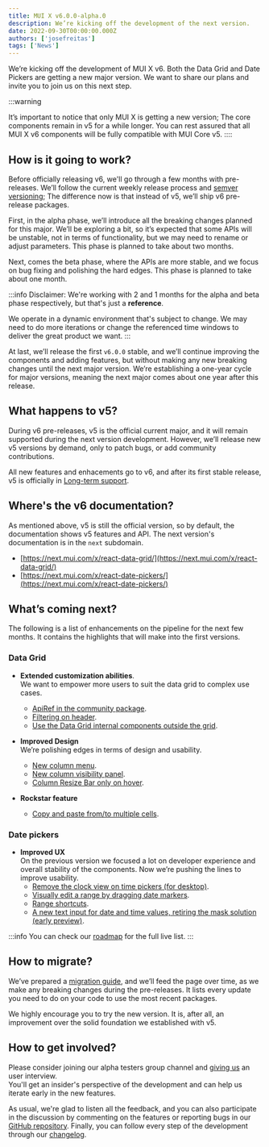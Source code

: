 ```yaml
---
title: MUI X v6.0.0-alpha.0
description: We’re kicking off the development of the next version.
date: 2022-09-30T00:00:00.000Z
authors: ['josefreitas']
tags: ['News']
---
```


We’re kicking off the development of MUI X v6. Both the Data Grid and Date Pickers are getting a new major version. We want to share our plans and invite you to join us on this next step.

:::warning

It’s important to notice that only MUI X is getting a new version; The core components remain in v5 for a while longer.
You can rest assured that all MUI X v6 components will be fully compatible with MUI Core v5.
::::

## How is it going to work?

Before officially releasing v6, we'll go through a few months with pre-releases. We’ll follow the current weekly release process and [semver versioning](https://semver.org/); The difference now is that instead of v5, we’ll ship v6 pre-release packages.

First, in the alpha phase, we’ll introduce all the breaking changes planned for this major. We’ll be exploring a bit, so it’s expected that some APIs will be unstable, not in terms of functionality, but we may need to rename or adjust parameters. This phase is planned to take about two months.

Next, comes the beta phase, where the APIs are more stable, and we focus on bug fixing and polishing the hard edges. This phase is planned to take about one month.

:::info
Disclaimer: We're working with 2 and 1 months for the alpha and beta phase respectively, but that's just a **reference**.

We operate in a dynamic environment that's subject to change. We may need to do more iterations or change the referenced time windows to deliver the great product we want.
:::

At last, we’ll release the first `v6.0.0` stable, and we’ll continue improving the components and adding features, but without making any new breaking changes until the next major version.
We’re establishing a one-year cycle for major versions, meaning the next major comes about one year after this release.

## What happens to v5?

During v6 pre-releases, v5 is the official current major, and it will remain supported during the next version development.
However, we’ll release new v5 versions by demand, only to patch bugs, or add community contributions.

All new features and enhacements go to v6, and after its first stable release, v5 is officially in [Long-term support](https://mui.com/versions/#long-term-support-lts).

## Where's the v6 documentation?

As mentioned above, v5 is still the official version, so by default, the documentation shows v5 features and API.
The next version's documentation is in the `next` subdomain.

- [https://next.mui.com/x/react-data-grid/](https://next.mui.com/x/react-data-grid/)
- [https://next.mui.com/x/react-date-pickers/](https://next.mui.com/x/react-date-pickers/)

## What’s coming next?

The following is a list of enhancements on the pipeline for the next few months. It contains the highlights that will make into the first versions.

### Data Grid

- **Extended customization abilities**.  
   We want to empower more users to suit the data grid to complex use cases.

  - [ApiRef in the community package](https://github.com/mui/mui-x/issues/6147).
  - [Filtering on header](https://github.com/mui/mui-x/issues/6247).
  - [Use the Data Grid internal components outside the grid](https://github.com/mui/mui-x/issues/2522).

- **Improved Design**  
   We’re polishing edges in terms of design and usability.

  - [New column menu](https://github.com/mui/mui-x/issues/4929).
  - [New column visibility panel](https://github.com/mui/mui-x/issues/5700).
  - [Column Resize Bar only on hover](https://github.com/mui/mui-x/issues/1623).

- **Rockstar feature**
  - [Copy and paste from/to multiple cells](https://github.com/mui/mui-x/issues/199).

### Date pickers

- **Improved UX**  
   On the previous version we focused a lot on developer experience and overall stability of the components. Now we’re pushing the lines to improve usability.
  - [Remove the clock view on time pickers (for desktop)](https://github.com/mui/mui-x/issues/4483).
  - [Visually edit a range by dragging date markers](https://github.com/mui/mui-x/issues/5311).
  - [Range shortcuts](https://github.com/mui/mui-x/issues/4563).
  - [A new text input for date and time values, retiring the mask solution (early preview)](https://next.mui.com/x/react-date-pickers/date-field/).

:::info
You can check our [roadmap](https://github.com/mui/mui-x/projects/1) for the full live list.
:::

## How to migrate?

We’ve prepared a [migration guide](https://mui.com/x/react-data-grid/migration-v5/), and we’ll feed the page over time, as we make any breaking changes during the pre-releases. It lists every update you need to do on your code to use the most recent packages.

We highly encourage you to try the new version. It is, after all, an improvement over the solid foundation we established with v5.

## How to get involved?

Please consider joining our alpha testers group channel and [giving us](https://forms.gle/vsBv6CLPz9h57xg8A) an user interview.  
You'll get an insider's perspective of the development and can help us iterate early in the new features.

As usual, we're glad to listen all the feedback, and you can also participate in the discussion by commenting on the features or reporting bugs in our [GitHub repository](https://github.com/mui/mui-x/issues/new/choose). Finally, you can follow every step of the development through our [changelog](https://github.com/mui/mui-x/releases).
